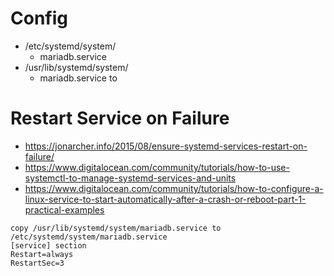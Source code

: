 # Config
* /etc/systemd/system/
  * mariadb.service
* /usr/lib/systemd/system/
  * mariadb.service to 

# Restart Service on Failure
* https://jonarcher.info/2015/08/ensure-systemd-services-restart-on-failure/
* https://www.digitalocean.com/community/tutorials/how-to-use-systemctl-to-manage-systemd-services-and-units
* https://www.digitalocean.com/community/tutorials/how-to-configure-a-linux-service-to-start-automatically-after-a-crash-or-reboot-part-1-practical-examples



```
copy /usr/lib/systemd/system/mariadb.service to /etc/systemd/system/mariadb.service
[service] section
Restart=always
RestartSec=3
```
